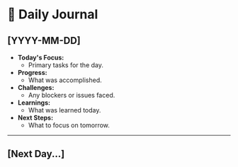# 📝 Daily Journal

## [YYYY-MM-DD]
- **Today's Focus:**
  - Primary tasks for the day.
- **Progress:**
  - What was accomplished.
- **Challenges:**
  - Any blockers or issues faced.
- **Learnings:**
  - What was learned today.
- **Next Steps:**
  - What to focus on tomorrow.

---

## [Next Day...]
